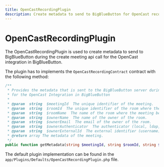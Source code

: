 ```yaml
---
title: OpenCastRecordingPlugin
description: Create metadata to send to BigBlueButton for OpenCast recordings.
---
```


# OpenCastRecordingPlugin

The OpenCastRecordingPlugin is used to create metadata to send to BigBlueButton during the create meeting api call for the OpenCast integration in BigBlueButton. 

The plugin has to implements the `OpenCastRecordingContract` contract with the following method:

```php
/**
 * Provides the metadata that is sent to the BigBlueButton server during the create meeting api call
 * for the OpenCast Integration in BigBlueButton
 *
 * @param  string  $meetingId  The unique identifier of the meeting.
 * @param  string  $roomId  The unique identifier of the room where the meeting belongs to.
 * @param  string  $roomName  The name of the room where the meeting belongs to.
 * @param  string  $ownerName  The name of the owner of the room.
 * @param  string  $ownerEmail  The email of the owner of the room.
 * @param  string  $ownerAuthenticator  The authenticator (local, ldap, shibboleth, ...) of the owner of the room.
 * @param  string  $ownerExternalId  The external identifier (username) of the owner of the room.
 * @return array The metadata of the meeting.
 */
public function getMetadata(string $meetingId, string $roomId, string $roomName, string $ownerName, string $ownerEmail, string $ownerAuthenticator, string $ownerExternalId): array;
```

The default plugin implementation can be found in the `app/Plugins/Defaults/OpenCastRecordingPlugin.php` file.
